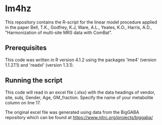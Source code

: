 # lm4hz

This repository contains the R-script for the linear model procedure applied in the paper Bell, T.K., Godfrey, K.J, Ware, A.L., Yeates, K.O., Harris, A.D., "Harmonization of multi-site MRS data with ComBat".

## Prerequisites

This code was written in R version 4.1.2 using the packages 'lme4' (version 1.1.27.1) and 'readxl' (version 1.3.1). 

## Running the script

This code will read in an excel file (.xlsx) with the data headings of vendor, site, subj, Gender, Age, GM_fraction. Specify the name of your metabolite column on line 17.  

The original excel file was generated using data from the BigGABA repository which can be found at https://www.nitrc.org/projects/biggaba/
